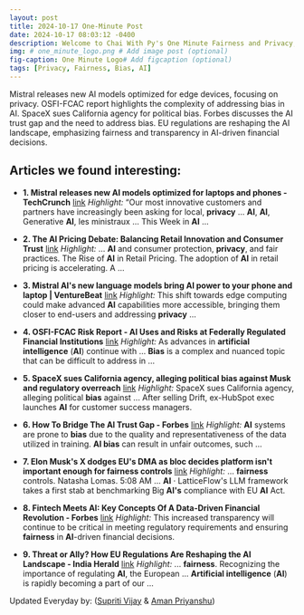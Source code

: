 ```yaml
---
layout: post
title: 2024-10-17 One-Minute Post
date: 2024-10-17 08:03:12 -0400
description: Welcome to Chai With Py's One Minute Fairness and Privacy, which aims to provide you the current happenings in the world of Fairness, Privacy, and AI.
img: # one_minute_logo.png # Add image post (optional)
fig-caption: One Minute Logo# Add figcaption (optional)
tags: [Privacy, Fairness, Bias, AI]
---
```


Mistral releases new AI models optimized for edge devices, focusing on privacy. OSFI-FCAC report highlights the complexity of addressing bias in AI. SpaceX sues California agency for political bias. Forbes discusses the AI trust gap and the need to address bias. EU regulations are reshaping the AI landscape, emphasizing fairness and transparency in AI-driven financial decisions.

## Articles we found interesting:

- **1. Mistral releases new <b>AI</b> models optimized for laptops and phones - TechCrunch** [link](https://techcrunch.com/2024/10/16/mistral-releases-new-ai-models-optimized-for-edge-devices/)
_Highlight:_ “Our most innovative customers and partners have increasingly been asking for local, <b>privacy</b> ... <b>AI</b>, <b>AI</b>, Generative <b>AI</b>, les ministraux ... This Week in <b>AI</b>&nbsp;...

- **2. The <b>AI</b> Pricing Debate: Balancing Retail Innovation and Consumer Trust** [link](https://www.retailtouchpoints.com/features/executive-viewpoints/the-ai-pricing-debate-balancing-retail-innovation-and-consumer-trust)
_Highlight:_ ... <b>AI</b> and consumer protection, <b>privacy</b>, and fair practices. The Rise of <b>AI</b> in Retail Pricing. The adoption of <b>AI</b> in retail pricing is accelerating. A&nbsp;...

- **3. Mistral <b>AI&#39;s</b> new language models bring <b>AI</b> power to your phone and laptop | VentureBeat** [link](https://venturebeat.com/business/mistral-ai-new-language-models-bring-ai-power-to-your-phone-and-laptop/)
_Highlight:_ This shift towards edge computing could make advanced <b>AI</b> capabilities more accessible, bringing them closer to end-users and addressing <b>privacy</b>&nbsp;...

- **4. OSFI-FCAC Risk Report - <b>AI</b> Uses and Risks at Federally Regulated Financial Institutions** [link](https://www.osfi-bsif.gc.ca/en/about-osfi/reports-publications/osfi-fcac-risk-report-ai-uses-risks-federally-regulated-financial-institutions)
_Highlight:_ As advances in <b>artificial intelligence</b> (<b>AI</b>) continue with ... <b>Bias</b> is a complex and nuanced topic that can be difficult to address in&nbsp;...

- **5. SpaceX sues California agency, alleging political <b>bias</b> against Musk and regulatory overreach** [link](https://techcrunch.com/2024/10/16/spacex-sues-california-agency-alleging-political-bias-against-musk-and-regulatory-overreach/)
_Highlight:_ SpaceX sues California agency, alleging political <b>bias</b> against ... After selling Drift, ex-HubSpot exec launches <b>AI</b> for customer success managers.

- **6. How To Bridge The <b>AI</b> Trust Gap - Forbes** [link](https://www.forbes.com/councils/forbestechcouncil/2024/10/16/how-to-bridge-the-ai-trust-gap/)
_Highlight:_ <b>AI</b> systems are prone to <b>bias</b> due to the quality and representativeness of the data utilized in training. <b>AI bias</b> can result in unfair outcomes, such&nbsp;...

- **7. Elon Musk&#39;s X dodges EU&#39;s DMA as bloc decides platform isn&#39;t important enough for <b>fairness</b> controls** [link](https://techcrunch.com/2024/10/16/elon-musks-x-dodges-eus-dma-as-bloc-decides-platform-isnt-important-enough-for-fairness-controls/)
_Highlight:_ ... <b>fairness</b> controls. Natasha Lomas. 5:08 AM ... <b>AI</b> &middot; LatticeFlow&#39;s LLM framework takes a first stab at benchmarking Big <b>AI&#39;s</b> compliance with EU <b>AI</b> Act.

- **8. Fintech Meets <b>AI</b>: Key Concepts Of A Data-Driven Financial Revolution - Forbes** [link](https://www.forbes.com/councils/forbestechcouncil/2024/10/16/fintech-meets-ai-key-concepts-of-a-data-driven-financial-revolution/)
_Highlight:_ This increased transparency will continue to be critical in meeting regulatory requirements and ensuring <b>fairness</b> in <b>AI</b>-driven financial decisions.

- **9. Threat or Ally? How EU Regulations Are Reshaping the <b>AI</b> Landscape - India Herald** [link](https://www.indiaherald.com/Technology/Read/994754747/Threat-or-Ally-How-EU-Regulations-Are-Reshaping-the-AI-Landscape)
_Highlight:_ ... <b>fairness</b>. Recognizing the importance of regulating <b>AI</b>, the European ... <b>Artificial intelligence</b> (<b>AI</b>) is rapidly becoming a part of our&nbsp;...


Updated Everyday by: (<a href="https://supritivijay.github.io/">Supriti Vijay</a> & <a href="https://amanpriyanshu.github.io/">Aman Priyanshu</a>)
